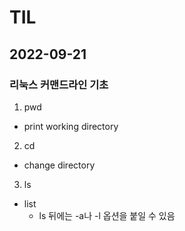 # TIL

## 2022-09-21

### 리눅스 커맨드라인 기초

1. pwd
  - print working directory


2. cd
  - change directory

3. ls
  - list
    - ls 뒤에는 -a나 -l 옵션을 붙일 수 있음

